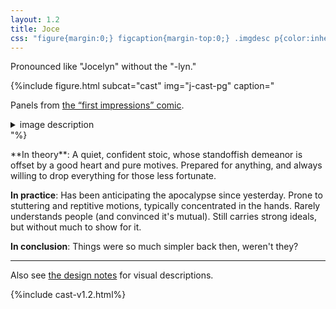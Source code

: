 ```yaml
---
layout: 1.2
title: Joce
css: "figure{margin:0;} figcaption{margin-top:0;} .imgdesc p{color:inherit; margin-left:1rem;}"
---
```

Pronounced like "Jocelyn" without the "-lyn."

{%include figure.html subcat="cast" img="j-cast-pg" caption="<p>Panels from <a href='../../gallery/firstimpressions'>the “first impressions” comic</a>.</p><details class='imgdesc'><summary>image description</summary><p>Joce glances off to the side, internally monologuing. <i>The world is cruel. If we can protect ourselves, we can look out for the less fortunate. It’s the least we can do</i> Abrupt spoken interruption: “What are you doing?”</p></details>"%}

<section markdown="1" id="desc" class="wrap">
**In theory**: A quiet, confident stoic, whose standoffish demeanor is offset by a good heart and pure motives. Prepared for anything, and always willing to drop everything for those less fortunate.

**In practice**: Has been anticipating the apocalypse since yesterday. Prone to stuttering and reptitive motions, typically concentrated in the hands. Rarely understands people (and convinced it's mutual). Still carries strong ideals, but without much to show for it.

**In conclusion**: Things were so much simpler back then, weren't they?
</section>

----

Also see [the design notes](designnotes/joce) for visual descriptions.

{%include cast-v1.2.html%}